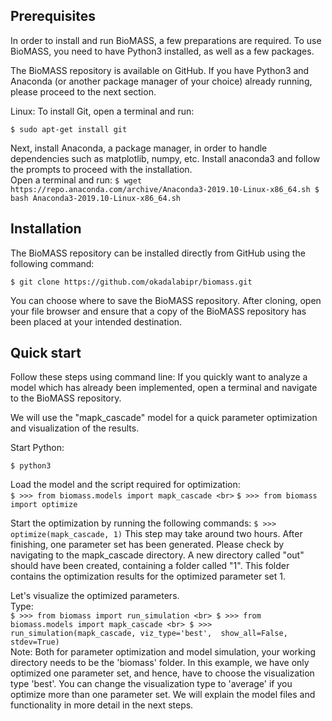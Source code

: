 ## Prerequisites
In order to install and run BioMASS, a few preparations are required. To use BioMASS, you need to have Python3 installed, as well as a few packages.

The BioMASS repository is available on GitHub.
If you have Python3 and Anaconda (or another package manager of your choice) already running, please proceed to the next section.

Linux:
To install Git, open a terminal and run: 

`
$ sudo apt-get install git
`
<br>

Next, install Anaconda, a package manager, in order to handle dependencies such as matplotlib, numpy, etc.
Install anaconda3 and follow the prompts to proceed with the installation. <br>
Open a terminal and run:
`
$ wget https://repo.anaconda.com/archive/Anaconda3-2019.10-Linux-x86_64.sh
$ bash Anaconda3-2019.10-Linux-x86_64.sh
`

## Installation
The BioMASS repository can be installed directly from GitHub using the following command:

`
$ git clone https://github.com/okadalabipr/biomass.git
`
<br>

You can choose where to save the BioMASS repository.
After cloning, open your file browser and ensure that a copy of the BioMASS repository has been placed at your intended destination.

## Quick start

Follow these steps using command line:
If you quickly want to analyze a model which has already been implemented, open a terminal and navigate to the BioMASS repository.

We will use the "mapk_cascade" model for a quick parameter optimization and visualization of the results.

Start Python:

`$ python3
`

Load the model and the script required for optimization: <br>
`
$ >>> from biomass.models import mapk_cascade <br>
`
`
$ >>> from biomass import optimize
`

Start the optimization by running the following commands:
`
$ >>> optimize(mapk_cascade, 1)
`
This step may take around two hours. After finishing, one parameter set has been generated. Please check by navigating to the mapk_cascade directory. A new directory called "out" should have been created, containing a folder called "1". This folder contains the optimization results for the optimized parameter set 1. <br>

Let's visualize the optimized parameters. <br>
Type: <br>
`
$ >>> from biomass import run_simulation <br>
$ >>> from biomass.models import mapk_cascade <br>
$ >>> run_simulation(mapk_cascade, viz_type='best',  show_all=False, stdev=True)
`
<br>
Note: Both for parameter optimization and model simulation, your working directory needs to be the 'biomass' folder. In this example, we have only optimized one parameter set, and hence, have to choose the visualization type 'best'. You can change the visualization type to 'average' if you optimize more than one parameter set.
We will explain the model files and functionality in more detail in the next steps.

